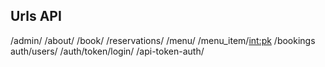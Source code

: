 ## Urls API

/admin/
/about/
/book/
/reservations/
/menu/
/menu_item/<int:pk>
/bookings
auth/users/
/auth/token/login/
/api-token-auth/
